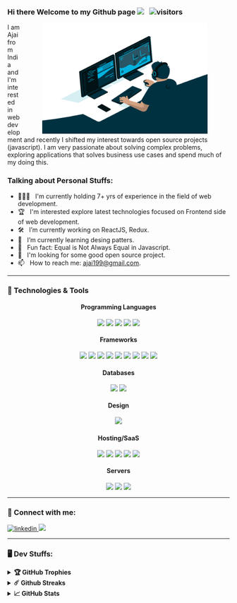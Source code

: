 ### Hi there Welcome to my Github page <img src="https://media.giphy.com/media/hvRJCLFzcasrR4ia7z/giphy.gif" width="25px"> &nbsp; ![visitors](https://visitor-badge.laobi.icu/badge?page_id=ajai-sandy)

<img align="right" alt="GIF" src="./assets/code.gif" width="375" height="250" style="vertical-align:middle;margin:0px 50px"/>
I am Ajai from India and I'm interested in web development and recently I shifted my interest towards open source projects (javascript). I am very passionate about solving complex problems, exploring applications that solves business use cases and spend much of my doing this.

### Talking about Personal Stuffs:

- 👨🏽‍💻 &nbsp; I'm currently holding 7+ yrs of experience in the field of web development.
- 🏆 &nbsp; I'm interested explore latest technologies focused on Frontend side of web development.
- 🛠 &nbsp; I’m currently working on ReactJS, Redux.
- 🚀 &nbsp; I’m currently learning desing patters.
- 👾 &nbsp; Fun fact: Equal is Not Always Equal in Javascript.
- 🍕 &nbsp; I'm looking for some good open source project.
- 📫 &nbsp; How to reach me: ajai199@gmail.com.

---

### 🔧 Technologies & Tools

<div align="center">
<h4>Programming Languages</h4>
    <img src="https://img.shields.io/badge/javascript%20-%23323330.svg?&style=for-the-badge&logo=javascript&logoColor=%23F7DF1E" />
    <img src="https://img.shields.io/badge/html5%20-%23E34F26.svg?&style=for-the-badge&logo=html5&logoColor=white" />
    <img src="https://img.shields.io/badge/css3%20-%231572B6.svg?&style=for-the-badge&logo=css3&logoColor=white" />
    <img src="https://img.shields.io/badge/node.js%20-%2343853D.svg?&style=for-the-badge&logo=node.js&logoColor=white" />
    <img src="https://img.shields.io/badge/php-%23777BB4.svg?&style=for-the-badge&logo=php&logoColor=white" />
<h4>Frameworks</h4>
    <img src="https://img.shields.io/badge/react%20-%2320232a.svg?&style=for-the-badge&logo=react&logoColor=%2361DAFB" />
    <img src="https://img.shields.io/badge/react_native%20-%2320232a.svg?&style=for-the-badge&logo=react&logoColor=%2361DAFB"/>
    <img src="https://img.shields.io/badge/redux%20-%23593d88.svg?&style=for-the-badge&logo=redux&logoColor=white"/>
    <img src="https://img.shields.io/badge/SASS%20-hotpink.svg?&style=for-the-badge&logo=SASS&logoColor=white"/>
    <img src="https://img.shields.io/badge/angular.js%20-%23E23237.svg?&style=for-the-badge&logo=angularjs&logoColor=white"/>
    <img src="https://img.shields.io/badge/express.js%20-%23404d59.svg?&style=for-the-badge"/>
    <img src="https://img.shields.io/badge/webpack%20-%238DD6F9.svg?&style=for-the-badge&logo=webpack&logoColor=black" />
    <img src="https://img.shields.io/badge/bootstrap%20-%23563D7C.svg?&style=for-the-badge&logo=bootstrap&logoColor=white"/>
    <img src="https://img.shields.io/badge/material%20ui%20-%230081CB.svg?&style=for-the-badge&logo=material-ui&logoColor=white"/>
<h4>Databases</h4>
    <img src="https://img.shields.io/badge/mysql-%2300f.svg?&style=for-the-badge&logo=mysql&logoColor=white" />
    <img src="https://img.shields.io/badge/MongoDB-%234ea94b.svg?&style=for-the-badge&logo=mongodb&logoColor=white" />
<h4>Design</h4>
    <img src="https://img.shields.io/badge/markdown-%23000000.svg?&style=for-the-badge&logo=markdown&logoColor=white"/>
<h4>Hosting/SaaS</h4>
    <img src="https://img.shields.io/badge/DigitalOcean-%230167ff.svg?&style=for-the-badge&logo=digitalOcean&logoColor=white"/>
    <img src="https://img.shields.io/badge/AWS%20-%23FF9900.svg?&style=for-the-badge&logo=amazon-aws&logoColor=white"/>
    <img src="https://img.shields.io/badge/Google%20Cloud%20-%234285F4.svg?&style=for-the-badge&logo=google-cloud&logoColor=white"/>
    <img src="https://img.shields.io/badge/azure%20-%230072C6.svg?&style=for-the-badge&logo=azure-devops&logoColor=white"/>
    <img src="https://img.shields.io/badge/heroku%20-%23430098.svg?&style=for-the-badge&logo=heroku&logoColor=white" />
<h4>Servers</h4>
    <img src="https://img.shields.io/badge/nginx%20-%23009639.svg?&style=for-the-badge&logo=nginx&logoColor=white"/>
    <img src="https://img.shields.io/badge/apache%20-%23D42029.svg?&style=for-the-badge&logo=apache&logoColor=white"/>
    <img src="https://img.shields.io/badge/jenkins%20-%232C5263.svg?&style=for-the-badge&logo=jenkins&logoColor=white"/>
</div>

---
### 📩 Connect with me:

<div>
  <a href="https://www.linkedin.com/in/ajaisandy/">
    <img alt="linkedin" src="https://img.shields.io/badge/LinkedIn-0e76a8?logo=linkedin&logoColor=white&style=for-the-badge"/>
   </a> 
  <a href="https://medium.com/@ajaisandy">
   <img src="https://img.shields.io/badge/medium-%2312100E.svg?&style=for-the-badge&logo=medium&logoColor=white" />
  </a>
</div>

---

### 🖥️ Dev Stuffs:

<details>	
  <summary><b>🏆 GitHub Trophies</b></summary>

  <br/>
  
[![trophy](https://github-profile-trophy.vercel.app/?username=ajai-sandy&theme=flat&column=7&margin-w=10)](https://github.com/ryo-ma/github-profile-trophy)
</details>

<details>	
 <summary><b>☄️ Github Streaks</b></summary>
 
   <br/>
<img src="https://github-readme-streak-stats.herokuapp.com/?user=ajai-sandy" alt="Github Streak Stats">
</details>

<details>	
  <summary><b>📈 GitHub Stats</b></summary>
  
  <br/>
<img height="180em" src="https://github-readme-stats.vercel.app/api?username=ajai-sandy&include_all_commits=true&count_private=true&show_icons=true&title_color=FD9047&icon_color=FD9047&text_color=0C2233&custom_title=Ajai's+GitHub+Stats"/>
<img height="180em" src="https://github-readme-stats.vercel.app/api/top-langs?username=ajai-sandy&count_private=true&layout=compact&title_color=FD9047&icon_color=FD9047&text_color=0C2233"/>
</details>
